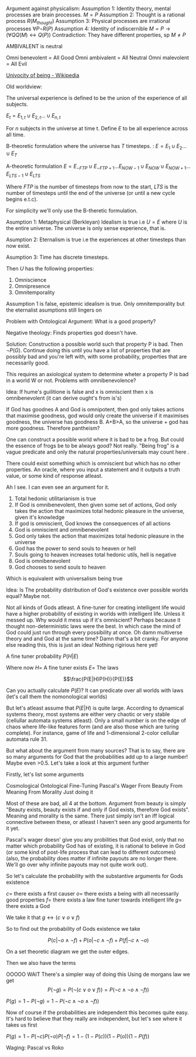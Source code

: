 
Argument against physicalism:
Assumption 1: Identity theory, mental processes are brain processes. $M=P$
Assumption 2: Thought is a rational process $R(M_{thought})$
Assumption 3: Physical processes are irrational processes $\forall P \neg R(P)$
Assumption 4: Identity of indiscernible $M=P\rightarrow (\forall Q Q(M)\leftrightarrow Q(P))$
Contradiction: They have different properties, sp $M\neq P$


AMBIVALENT is neutral

Omni benevolent = All Good
Omni ambivalent = All Neutral
Omni malevolent = All Evil

[Univocity of being - Wikipedia](https://en.wikipedia.org/wiki/Univocity_of_being)



Old worldview:

The universal experience is defined to be the union of the experience of all subjects.

$E_t=E_{1,t}\cup E_{2,t} \dots \cup E_{n,t}$

For $n$ subjects in the universe at time t. Define $E$ to be all experience across all time.

B-theoretic formulation where the universe has $T$ timesteps. :
$E=E_1\cup E_2 \dots\cup E_T$

A-theoretic formulation
$E=E_{-FTP}\cup E_{-FTP+1} \dots E_{NOW-1}\cup E_{NOW}\cup E_{NOW+1}\dots E_{LTS-1}\cup E_{LTS}$

Where $FTP$ is the number of timesteps from now to the start, $LTS$ is the number of timesteps until the end of the universe (or until a new cycle begins e.t.c). 

For simplicity we'll only use the B-theretic formulation.

Asumption 1: Metaphysical (Berkleyan) Idealism is true i.e $U=E$ where $U$ is the entire universe. The universe is only sense experience, that is.

Asumption 2: Eternalism is true i.e the experiences at other timesteps than now exist.

Asumption 3: Time has discrete timesteps.

Then $U$ has the following properties:

1. Omniscience
2. Omnipresence
3. Omnitemporality


Assumption 1 is false, epistemic idealism is true. Only omnitemporality but the eternalist asumptions still lingers on





Problem with Ontological Argument: What is a good property?

Negative theology: Finds properties god doesn't have.

Solution: Construction a possible world such that property P is bad. Then $\neg P(G)$. Continue doing this until you have a list of properties that are possibly bad and you're left with, with some probability, properties that are necessarily good.

This requires an axiological system to determine wheter a property P is bad in a world W or not. Problems with omnibenevolence? 


Idea: If hume's guilitione is false and x is omniscient then x is omnibenevolent (it can derive ought's from is's)



If God has goodnes A and God is omnipotent, then god only takes actions that maximise goodness, god would only create the universe if it maximises goodness, the universe has goodness B. A+B>A, so the universe + god has more goodness. Therefore pantheism?


One can construct a possible world where it is bad to be a frog. But could the essence of frogs be to be always good? Not really. "Being frog" is a vague predicate and only the natural properties/universals may count here .


There  could exist something which is omniscient but which has no other properties. An oracle, where you input a statement and it outputs a truth value, or some kind of response atleast. 



Ah I see. I can even see an argument for it.

1. Total hedonic utilitarianism is true
2. If God is omnibenevolent, then given some set of actions, God only takes the action that maximizes total hedonic pleasure in the universe, given it's knowledge
3. If god is omniscient, God knows the consequences of all actions
4. God is omniscient and omnibenevolent
5. God only takes the action that maximizes total hedonic pleasure in the universe
6. God has the power to send souls to heaven or hell
7. Souls going to heaven increases total hedonic utils, hell is negative
8. God is omnibenevolent
9. God chooses to send souls to heaven

Which is equivalent with universalism being true






Idea: Is The probability distribution of God's existence over possible worlds equal? Maybe not. 

Not all kinds of Gods atleast. A fine-tuner for creating intelligent life would have a higher probability of existing in worlds with intelligent life. Unless it messed up. Why would it mess up if it's omniscient? Perhaps because it thought non-deterministic laws were the best. In which case the mind of God could just run through every possibility at once. Oh damn multiverse theory and and God at the same time? Damn that's a bit cranky. For anyone else reading this, this is just an idea! Nothing rigirious here yet!

A fine tuner probability
$P(H|E)$

Where now $H=$ A fine tuner exists
$E=$ The laws

$$\frac{P(E|H)P(H)}{P(E)}$$

Can you actually calculate $P(E)$?
It can predicate over all worlds with laws (let's call them the nomonological worlds)

But let's atleast assume that $P(E|H)$ is quite large. According to dynamical systems theory, most systems are either very chaotic or very stable (cellullar automata systems atleast). Only a small number is on the edge of chaos where life-like features form (and are also those which are turing complete). For instance, game of life and 1-dimensional 2-color cellullar automata rule 31.




But what about the argument from many sources? That is to say, there are so many arguments for God that the probabilities add up to a large number! Maybe even >0.5. Let's take a look at this argument further

Firstly, let's list some arguments

Cosmological
Ontological
Fine-Tuning
Pascal's Wager
From Beauty
From Meaning
From Morality
Just doing it


Most of these are bad, all 4 at the bottom. Argument from beauty is simply "Beauty exists, beauty exists if and only if God exists, therefore God exists". Meaning and morality is the same. There just simply isn't an iff logical connective between these, or atleast I haven't seen any good arguments for it yet. 

Pascal's wager doesn' give you any probilities that God exist, only that no matter which probability God has of existing, it is rational to believe in God (or some kind of post-life process that can lead to different outcomes) (also, the probability does matter if infinite payouts are no longer there. We'll go over why infinite payouts may not quite work out). 


So let's calculate the probability with the substantive arguments for Gods existence

$c=$ there exists a first causer
$o=$ there exists a being with all necessarily good properties 
$f=$ there exists a law fine tuner towards intelligent life
$g=$ there exists a God

We take it that $g\leftrightarrow (c\vee o\vee f)$

So to find out the probability of Gods existence we take

$$P(c|\neg o \wedge\neg f) + P(o|\neg c \wedge\neg f)+P(f|\neg c \wedge\neg o)  $$

On a set theoretic diagram we get the outer edges.

Then we also have the terms 

OOOOO WAIT There's a simpler way of doing this
Using de morgans law we get
$$P(\neg g)= P(\neg (c\vee o\vee f))=P(\neg c\wedge \neg o\wedge\neg f))$$

$P(g)=1-P(\neg g)=1-P(\neg c\wedge \neg o\wedge\neg f))$


Now of course if the probabilities are independent this becomes quite easy. It's hard to believe that they really are independent, but let's see where it takes us first

$P(g)=1-P(\neg c)P(\neg o)P(\neg f)=1-(1-P(c))(1-P(o))(1-P(f))$









Waging: Pascal vs Roko



